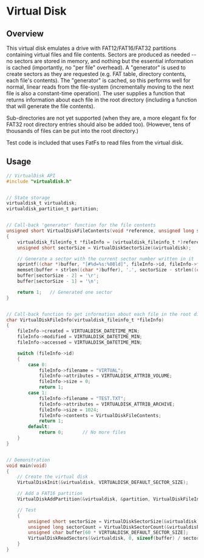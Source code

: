 # Virtual Disk


## Overview

This virtual disk emulates a drive with FAT12/FAT16/FAT32 partitions containing virtual files and file contents. 
Sectors are produced as needed -- no sectors are stored in memory, and nothing but the essential information is cached (importantly, no "per file" overhead). 
A "generator" is used to create sectors as they are requested (e.g. FAT table, directory contents, each file's contents). 
The "generator" is cached, so this performs well for normal, linear reads from the file-system (incrementally moving to the next file is also a constant-time operation). 
The user supplies a function that returns information about each file in the root directory (including a function that will generate the file contents). 

Sub-directories are not yet supported (when they are, a more elegant fix for FAT32 root directory entries should also be added too). 
(However, tens of thousands of files can be put into the root directory.)

Test code is included that uses FatFs to read files from the virtual disk. 


## Usage

```c
// VirtualDisk API
#include "virtualdisk.h"


// State storage
virtualdisk_t virtualdisk;
virtualdisk_partition_t partition;


// Call-back 'generator' function for the file contents
unsigned short VirtualDiskFileContents(void *reference, unsigned long sector, unsigned short count, unsigned char *buffer)
{
    virtualdisk_fileinfo_t *fileInfo = (virtualdisk_fileinfo_t *)reference;
    unsigned short sectorSize = VirtualDiskSectorSize(&virtualdisk);

    // Generate a sector with the current sector number written in it
    sprintf((char *)buffer, "[#%d=%s:%08ld]", fileInfo->id, fileInfo->filename, sector);
    memset(buffer + strlen((char *)buffer), '.', sectorSize - strlen((char *)buffer));
	buffer[sectorSize - 2] = '\r';
	buffer[sectorSize - 1] = '\n';

    return 1;   // Generated one sector
}


// Call-back function to get information about each file in the root directory
char VirtualDiskFileInfo(virtualdisk_fileinfo_t *fileInfo)
{
    fileInfo->created = VIRTUALDISK_DATETIME_MIN;
    fileInfo->modified = VIRTUALDISK_DATETIME_MIN;
    fileInfo->accessed = VIRTUALDISK_DATETIME_MIN;

    switch (fileInfo->id)
    {
        case 0:
            fileInfo->filename = "VIRTUAL";
            fileInfo->attributes = VIRTUALDISK_ATTRIB_VOLUME;
            fileInfo->size = 0;
            return 1;
        case 1:
            fileInfo->filename = "TEST.TXT";
            fileInfo->attributes = VIRTUALDISK_ATTRIB_ARCHIVE;
            fileInfo->size = 1024;
            fileInfo->contents = VirtualDiskFileContents;
            return 1;
        default:
            return 0;       // No more files
    }
}


// Demonstration
void main(void)
{
    // Create the virtual disk
    VirtualDiskInit(&virtualdisk, VIRTUALDISK_DEFAULT_SECTOR_SIZE);

    // Add a FAT16 partition
    VirtualDiskAddPartition(&virtualdisk, &partition, VirtualDiskFileInfo, 1, 60, 16);

    // Test
    {
        unsigned short sectorSize = VirtualDiskSectorSize(&virtualdisk);
        unsigned long sectorCount = VirtualDiskSectorCount(&virtualdisk);
        unsigned char buffer[60 * VIRTUALDISK_DEFAULT_SECTOR_SIZE];
        VirtualDiskReadSectors(&virtualdisk, 0, sizeof(buffer) / sectorSize, buffer);
    }
}
```
